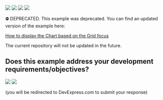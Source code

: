 <!-- default badges list -->
![](https://img.shields.io/endpoint?url=https://codecentral.devexpress.com/api/v1/VersionRange/225684167/22.2.3%2B)
[![](https://img.shields.io/badge/Open_in_DevExpress_Support_Center-FF7200?style=flat-square&logo=DevExpress&logoColor=white)](https://supportcenter.devexpress.com/ticket/details/T838027)
[![](https://img.shields.io/badge/📖_How_to_use_DevExpress_Examples-e9f6fc?style=flat-square)](https://docs.devexpress.com/GeneralInformation/403183)
[![](https://img.shields.io/badge/💬_Leave_Feedback-feecdd?style=flat-square)](#does-this-example-address-your-development-requirementsobjectives)
<!-- default badges end -->

⛔ DEPRECATED. This example was deprecated. You can find an updated version of the example here:

[How to display the Chart based on the Grid focus](https://github.com/DevExpress-Examples/blazor-charts-update-chart-data-based-on-grid-focus)

The current repository will not be updated in the future.
<!-- feedback -->
## Does this example address your development requirements/objectives?

[<img src="https://www.devexpress.com/support/examples/i/yes-button.svg"/>](https://www.devexpress.com/support/examples/survey.xml?utm_source=github&utm_campaign=blazor-Charts-how-to-filter-the-chart-based-on-DataGrid-selection&~~~was_helpful=yes) [<img src="https://www.devexpress.com/support/examples/i/no-button.svg"/>](https://www.devexpress.com/support/examples/survey.xml?utm_source=github&utm_campaign=blazor-Charts-how-to-filter-the-chart-based-on-DataGrid-selection&~~~was_helpful=no)

(you will be redirected to DevExpress.com to submit your response)
<!-- feedback end -->
